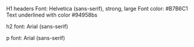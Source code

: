 H1 headers
Font:  Helvetica (sans-serif), strong, large
Font color: #B7B6C1
Text underlined with color #94958bs

h2
font: Arial (sans-serif)

p
font: Arial (sans-serif)
